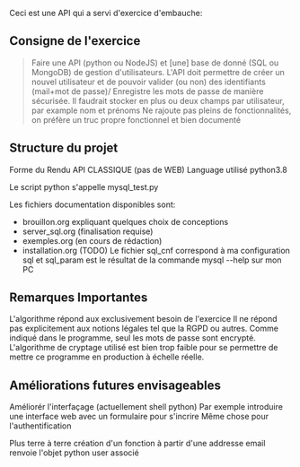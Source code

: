 Ceci est une API qui a servi d'exercice d'embauche:

Consigne de l'exercice
---
> Faire une API (python ou NodeJS) et [une] base de donné (SQL ou MongoDB) de gestion d'utilisateurs.
> L'API doit permettre de créer un nouvel utilisateur et de pouvoir valider (ou non) des identifiants (mail+mot de passe)/
> Enregistre les mots de passe de manière sécurisée.
> Il faudrait stocker en plus ou deux champs par utilisateur, par example nom et prénoms
> Ne rajoute pas pleins de fonctionnalités, on préfère un truc propre fonctionnel et bien documenté

Structure du projet
---
Forme du Rendu API CLASSIQUE (pas de WEB)
Language utilisé python3.8

Le script python s'appelle mysql_test.py

Les fichiers documentation disponibles sont:
- brouillon.org expliquant quelques choix de conceptions
- server_sql.org (finalisation requise)
- exemples.org (en cours de rédaction)
- installation.org (TODO)
Le fichier sql\_cnf correspond à ma configuration sql et sql\_param est le résultat de la commande mysql --help sur mon PC

Remarques Importantes
---
L'algorithme répond aux exclusivement besoin de l'exercice
Il ne répond pas explicitement aux notions légales tel que la RGPD ou autres.
Comme indiqué dans le programme, seul les mots de passe sont encrypté.
L'algorithme de cryptage utilisé est bien trop faible pour se permettre de mettre ce programme en production à échelle réelle.

Améliorations futures envisageables
-----
Améliorér l'interfaçage (actuellement shell python)
Par exemple introduire une interface web avec un formulaire pour s'incrire 
Même chose pour l'authentification

Plus terre à terre
création d'un fonction à partir d'une addresse email renvoie l'objet python user associé
